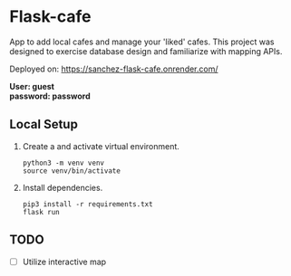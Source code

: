 # Flask-cafe

App to add local cafes and manage your 'liked' cafes.
This project was designed to exercise database design and familiarize with mapping APIs.

Deployed on: https://sanchez-flask-cafe.onrender.com/

**User: guest  
password: password**

## Local Setup

1. Create a and activate virtual environment.

    ```
    python3 -m venv venv
    source venv/bin/activate
    ```
    
2. Install dependencies.

    ```
    pip3 install -r requirements.txt
    flask run
    ```
    
## TODO
- [ ] Utilize interactive map
